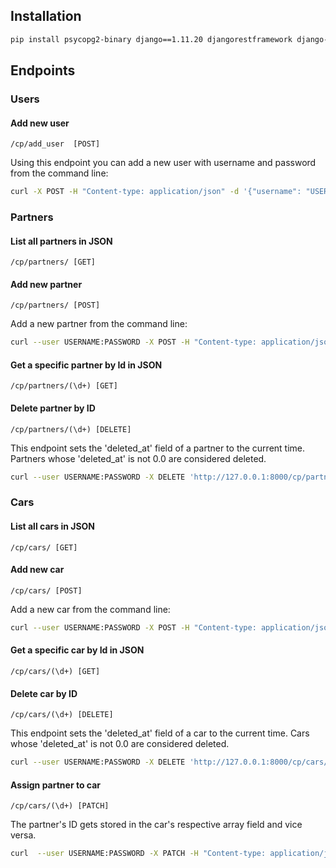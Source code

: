 ## Installation

```bash
pip install psycopg2-binary django==1.11.20 djangorestframework django-unixtimestampfield

```

## Endpoints

### Users

#### Add new user

`/cp/add_user  [POST]` 

Using this endpoint you can add a new user with username and password from the command line:

```bash
curl -X POST -H "Content-type: application/json" -d '{"username": "USERNAME", "password": "PASSWORD"}' 'http://127.0.0.1:8000/cp/add_user'
```

### Partners

#### List all partners in JSON

`/cp/partners/ [GET]`

#### Add new partner

`/cp/partners/ [POST]`

Add a new partner from the command line:

```bash
curl --user USERNAME:PASSWORD -X POST -H "Content-type: application/json" -d '{"name": "NAME", "city": "CITY", "address": "ADDRESS", "company_name": "COMPANY_NAME"}' 'http://127.0.0.1:8000/cp/partners/'
```

#### Get a specific partner by Id in JSON

`/cp/partners/(\d+) [GET]`

#### Delete partner by ID

`/cp/partners/(\d+) [DELETE]`

This endpoint sets the 'deleted_at' field of a partner to the current time. Partners whose 'deleted_at' is not 0.0 are considered deleted.

```bash
curl --user USERNAME:PASSWORD -X DELETE 'http://127.0.0.1:8000/cp/partners/ID'
```

### Cars

#### List all cars in JSON

`/cp/cars/ [GET]`

#### Add new car

`/cp/cars/ [POST]`

Add a new car from the command line:

```bash
curl --user USERNAME:PASSWORD -X POST -H "Content-type: application/json" -d '{"average_fuel": NUM, "driver": "DRIVER", "owner": "OWNER", "type": "pr"/"co"}' 'http://127.0.0.1:8000/cp/cars/'
```

#### Get a specific car by Id in JSON

`/cp/cars/(\d+) [GET]`

#### Delete car by ID

`/cp/cars/(\d+) [DELETE]`

This endpoint sets the 'deleted_at' field of a car to the current time. Cars whose 'deleted_at' is not 0.0 are considered deleted.

```bash
curl --user USERNAME:PASSWORD -X DELETE 'http://127.0.0.1:8000/cp/cars/ID'
```

#### Assign partner to car

`/cp/cars/(\d+) [PATCH]`

The partner's ID gets stored in the car's respective array field and vice versa.

```bash
curl  --user USERNAME:PASSWORD -X PATCH -H "Content-type: application/json" -d '{"partner": PARTNER_ID}' 'http://127.0.0.1:8000/cp/cars/CAR_ID'
```